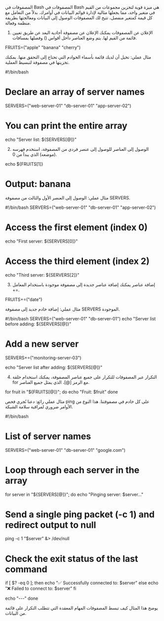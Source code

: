 المصفوفات في Bash
المصفوفات في Bash هي ميزة قوية لتخزين مجموعات من القيم في متغير واحد، مما يجعلها مثالية لإدارة قوائم البيانات في أوامرك. بدلاً من التعامل مع كل قيمة كمتغير منفصل، تتيح لك المصفوفات الوصول إلى البيانات ومعالجتها بطريقة منظمة وفعالة.

1. الإعلان عن المصفوفات
يمكنك الإعلان عن مصفوفة أحادية البعد عن طريق تعيين قائمة من القيم لها. يتم وضع العناصر داخل أقواس () وفصلها بمسافات.

FRUITS=("apple" "banana" "cherry")

مثال عملي: تخيل أن لديك قائمة بأسماء الخوادم التي تحتاج إلى التحقق منها. يمكنك تخزينها في مصفوفة لتبسيط العملية.

#!/bin/bash
# Declare an array of server names
SERVERS=("web-server-01" "db-server-01" "app-server-02")

# You can print the entire array
echo "Server list: ${SERVERS[@]}"

2. الوصول إلى العناصر
للوصول إلى عنصر فردي من المصفوفة، استخدم فهرسه (موضعه) الذي يبدأ من 0.

echo ${FRUITS[1]}
# Output: banana

مثال عملي: الوصول إلى العنصر الأول والثالث من مصفوفة SERVERS.

#!/bin/bash
SERVERS=("web-server-01" "db-server-01" "app-server-02")

# Access the first element (index 0)
echo "First server: ${SERVERS[0]}"

# Access the third element (index 2)
echo "Third server: ${SERVERS[2]}"

3. إضافة عناصر
يمكنك إضافة عناصر جديدة إلى مصفوفة موجودة باستخدام المعامل +=.

FRUITS+=("date")

مثال عملي: إضافة خادم جديد إلى مصفوفة SERVERS الموجودة.

#!/bin/bash
SERVERS=("web-server-01" "db-server-01")
echo "Server list before adding: ${SERVERS[@]}"

# Add a new server
SERVERS+=("monitoring-server-03")

echo "Server list after adding: ${SERVERS[@]}"

4. التكرار عبر المصفوفات
للتكرار على جميع عناصر المصفوفة، يمكنك استخدام حلقة for مع الرمز [@]، الذي يمثل جميع العناصر.

for fruit in "${FRUITS[@]}"; do
  echo "Fruit: $fruit"
done

مثال عملي رائع: دعنا نُجري فحص ping على كل خادم في مصفوفتنا. هذا النوع من الأوامر ضروري لمراقبة سلامة الشبكة.

#!/bin/bash

# List of server names
SERVERS=("web-server-01" "db-server-01" "google.com")

# Loop through each server in the array
for server in "${SERVERS[@]}"; do
  echo "Pinging server: $server..."

  # Send a single ping packet (-c 1) and redirect output to null
  ping -c 1 "$server" &> /dev/null

  # Check the exit status of the last command
  if [ $? -eq 0 ]; then
    echo "✅ Successfully connected to: $server"
  else
    echo "❌ Failed to connect to: $server"
  fi

  echo "---"
done

يوضح هذا المثال كيف تبسط المصفوفات المهام المعقدة التي تتطلب التكرار على قائمة من البيانات.